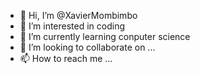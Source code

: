 - 👋 Hi, I’m @XavierMombimbo
- 👀 I’m interested in coding
- 🌱 I’m currently learning conputer science
- 💞️ I’m looking to collaborate on ...
- 📫 How to reach me ...

<!---
XavierMombimbo/XavierMombimbo is a ✨ special ✨ repository because its `README.md` (this file) appears on your GitHub profile.
You can click the Preview link to take a look at your changes.
--->
